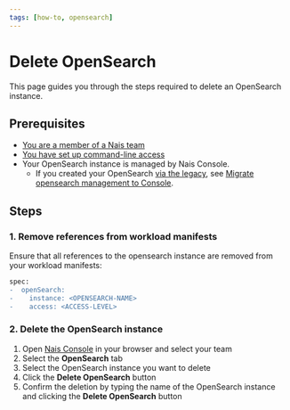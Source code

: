 ```yaml
---
tags: [how-to, opensearch]
---
```


# Delete OpenSearch

This page guides you through the steps required to delete an OpenSearch instance.

## Prerequisites

- [You are a member of a Nais team](../../../explanations/team.md)
- [You have set up command-line access](../../../operate/how-to/command-line-access.md)
- Your OpenSearch instance is managed by Nais Console.
    - If you created your OpenSearch [via the legacy](create-legacy.md), see [Migrate opensearch management to Console](migrate-to-console.md).

## Steps

### 1. Remove references from workload manifests

Ensure that all references to the opensearch instance are removed from your workload manifests:

```diff title="app.yaml"
spec:
-  openSearch:
-    instance: <OPENSEARCH-NAME>
-    access: <ACCESS-LEVEL>
```

### 2. Delete the OpenSearch instance

1. Open [Nais Console](https://console.<<tenant()>>.cloud.nais.io) in your browser and select your team
2. Select the **OpenSearch** tab
3. Select the OpenSearch instance you want to delete
4. Click the **Delete OpenSearch** button
5. Confirm the deletion by typing the name of the OpenSearch instance and clicking the **Delete OpenSearch** button
